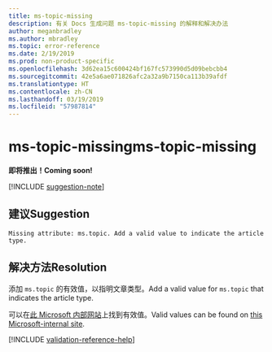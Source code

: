 ```yaml
---
title: ms-topic-missing
description: 有关 Docs 生成问题 ms-topic-missing 的解释和解决办法
author: meganbradley
ms.author: mbradley
ms.topic: error-reference
ms.date: 2/19/2019
ms.prod: non-product-specific
ms.openlocfilehash: 3d62ea15c600424bf167fc573990d5d09bebcbb4
ms.sourcegitcommit: 42e5a6ae071826afc2a32a9b7150ca113b39afdf
ms.translationtype: HT
ms.contentlocale: zh-CN
ms.lasthandoff: 03/19/2019
ms.locfileid: "57987814"
---
```

# <a name="ms-topic-missing"></a><span data-ttu-id="180b7-103">ms-topic-missing</span><span class="sxs-lookup"><span data-stu-id="180b7-103">ms-topic-missing</span></span>

<span data-ttu-id="180b7-104">**即将推出！**</span><span class="sxs-lookup"><span data-stu-id="180b7-104">**Coming soon!**</span></span>

[!INCLUDE [suggestion-note](includes/suggestion-note.md)]

## <a name="suggestion"></a><span data-ttu-id="180b7-105">建议</span><span class="sxs-lookup"><span data-stu-id="180b7-105">Suggestion</span></span>

`Missing attribute: ms.topic. Add a valid value to indicate the article type.`

## <a name="resolution"></a><span data-ttu-id="180b7-106">解决方法</span><span class="sxs-lookup"><span data-stu-id="180b7-106">Resolution</span></span>

<span data-ttu-id="180b7-107">添加 `ms.topic` 的有效值，以指明文章类型。</span><span class="sxs-lookup"><span data-stu-id="180b7-107">Add a valid value for `ms.topic` that indicates the article type.</span></span>

<span data-ttu-id="180b7-108">可以在[此 Microsoft 内部网站](https://docsmetadatatool.azurewebsites.net/allowlists)上找到有效值。</span><span class="sxs-lookup"><span data-stu-id="180b7-108">Valid values can be found on [this Microsoft-internal site](https://docsmetadatatool.azurewebsites.net/allowlists).</span></span>

<!--make sure to add this file to your includes folder and verify the path-->
[!INCLUDE [validation-reference-help](includes/validation-reference-help.md)]